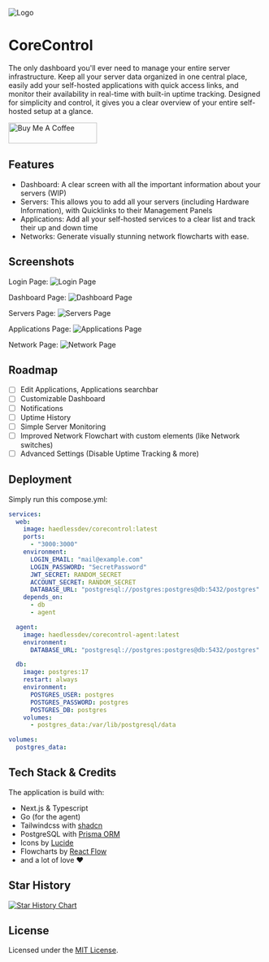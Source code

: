 
![Logo](https://i.ibb.co/hwSZTJH/Kopie-von-Cash-Mate.png)


# CoreControl

The only dashboard you'll ever need to manage your entire server infrastructure. Keep all your server data organized in one central place, easily add your self-hosted applications with quick access links, and monitor their availability in real-time with built-in uptime tracking. Designed for simplicity and control, it gives you a clear overview of your entire self-hosted setup at a glance.

<a href="https://buymeacoffee.com/corecontrol" target="_blank"><img src="https://cdn.buymeacoffee.com/buttons/default-orange.png" alt="Buy Me A Coffee" height="41" width="174"></a>

## Features

- Dashboard: A clear screen with all the important information about your servers (WIP)
- Servers: This allows you to add all your servers (including Hardware Information), with Quicklinks to their Management Panels
- Applications: Add all your self-hosted services to a clear list and track their up and down time
- Networks: Generate visually stunning network flowcharts with ease.

## Screenshots
Login Page:
![Login Page](https://i.ibb.co/QvvJvHxY/image.png)

Dashboard Page:
![Dashboard Page](https://i.ibb.co/G3FW5mVX/image.png)

Servers Page:
![Servers Page](https://i.ibb.co/v6Z79wJY/image.png)

Applications Page:
![Applications Page](https://i.ibb.co/zC1f6s9/image.png)

Network Page:
![Network Page](https://i.ibb.co/XkKYrGQX/image.png)

## Roadmap
- [ ] Edit Applications, Applications searchbar
- [ ] Customizable Dashboard
- [ ] Notifications
- [ ] Uptime History
- [ ] Simple Server Monitoring
- [ ] Improved Network Flowchart with custom elements (like Network switches)
- [ ] Advanced Settings (Disable Uptime Tracking & more)

## Deployment

Simply run this compose.yml:
```yml
services:
  web:
    image: haedlessdev/corecontrol:latest
    ports:
      - "3000:3000"
    environment:
      LOGIN_EMAIL: "mail@example.com"
      LOGIN_PASSWORD: "SecretPassword"
      JWT_SECRET: RANDOM_SECRET
      ACCOUNT_SECRET: RANDOM_SECRET
      DATABASE_URL: "postgresql://postgres:postgres@db:5432/postgres"
    depends_on:
      - db
      - agent

  agent:
    image: haedlessdev/corecontrol-agent:latest
    environment:
      DATABASE_URL: "postgresql://postgres:postgres@db:5432/postgres"

  db:
    image: postgres:17
    restart: always
    environment:
      POSTGRES_USER: postgres
      POSTGRES_PASSWORD: postgres
      POSTGRES_DB: postgres
    volumes:
      - postgres_data:/var/lib/postgresql/data

volumes:
  postgres_data:
```

## Tech Stack & Credits

The application is build with:
- Next.js & Typescript
- Go (for the agent)
- Tailwindcss with [shadcn](shadcn.com)
- PostgreSQL with [Prisma ORM](https://www.prisma.io/)
- Icons by [Lucide](https://lucide.dev/)
- Flowcharts by [React Flow](https://reactflow.dev/)
- and a lot of love ❤️

## Star History

[![Star History Chart](https://api.star-history.com/svg?repos=crocofied/CoreControl&type=Date)](https://www.star-history.com/#crocofied/CoreControl&Date)

## License

Licensed under the [MIT License](https://github.com/crocofied/CoreControl/blob/main/LICENSE).
